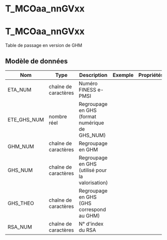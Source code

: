 # T_MCOaa_nnGVxx

<!-- ATTENTION : Ne pas supprimer ou modifier la ligne ci-dessous -->
# T_MCOaa_nnGVxx

Table de passage en version de GHM


## Modèle de données

|Nom|Type|Description|Exemple|Propriétés|
|-|-|-|-|-|
|ETA_NUM|chaîne de caractères|Numéro FINESS e-PMSI|||
|ETE_GHS_NUM|nombre réel|Regroupage en GHS (format numérique de GHS_NUM)|||
|GHM_NUM|chaîne de caractères|Regroupage en GHM|||
|GHS_NUM|chaîne de caractères|Regroupage en GHS (utilisé pour la valorisation)|||
|GHS_THEO|chaîne de caractères|Regroupage en GHS (GHS correspond au GHM)|||
|RSA_NUM|chaîne de caractères|N° d'index du RSA|||

<!-- ATTENTION : Ne pas supprimer ou modifier la ligne ci-dessus -->
